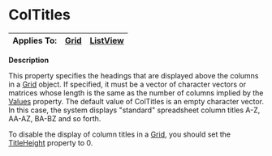 




<h1 class="heading"><span class="name">ColTitles</span></h1>

| Applies To: | [Grid](./grid.md) | [ListView](./listview.md) |
| --- | --- | ---  |


**Description**


This property specifies the headings that are displayed above the columns in a [Grid](./grid.md) object. If specified, it must be a vector of character vectors or matrices whose length is the same as the number of columns implied by the [Values](values.md) property. The default value of ColTitles is an empty character vector. In this case, the system displays "standard" spreadsheet column titles A-Z, AA-AZ, BA-BZ and so forth.


To disable the display of column titles in a [Grid](./grid.md), you should set the [TitleHeight](titleheight.md) property to 0.




